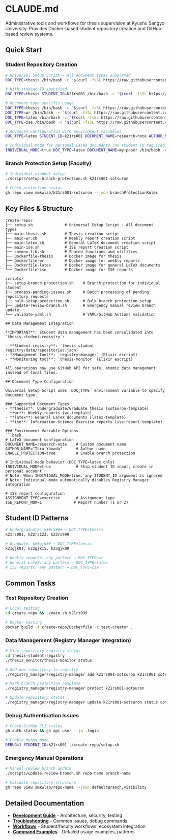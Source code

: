# CLAUDE.md

Administrative tools and workflows for thesis supervision at Kyushu Sangyo University. Provides Docker-based student repository creation and GitHub-based review systems.

## Quick Start

### Student Repository Creation
```bash
# Universal Setup Script - All document types supported
DOC_TYPE=thesis /bin/bash -c "$(curl -fsSL https://raw.githubusercontent.com/smkwlab/thesis-management-tools/main/create-repo/setup.sh)"

# With student ID specified
DOC_TYPE=thesis STUDENT_ID=k21rs001 /bin/bash -c "$(curl -fsSL https://raw.githubusercontent.com/smkwlab/thesis-management-tools/main/create-repo/setup.sh)"

# Document type specific usage
DOC_TYPE=thesis /bin/bash -c "$(curl -fsSL https://raw.githubusercontent.com/smkwlab/thesis-management-tools/main/create-repo/setup.sh)"   # Thesis repository
DOC_TYPE=wr /bin/bash -c "$(curl -fsSL https://raw.githubusercontent.com/smkwlab/thesis-management-tools/main/create-repo/setup.sh)"      # Weekly reports
DOC_TYPE=latex /bin/bash -c "$(curl -fsSL https://raw.githubusercontent.com/smkwlab/thesis-management-tools/main/create-repo/setup.sh)"   # General LaTeX
DOC_TYPE=ise /bin/bash -c "$(curl -fsSL https://raw.githubusercontent.com/smkwlab/thesis-management-tools/main/create-repo/setup.sh)"     # ISE reports

# Advanced configuration with environment variables
DOC_TYPE=latex STUDENT_ID=k21rs001 DOCUMENT_NAME=research-note AUTHOR_NAME="Taro Yamada" /bin/bash -c "$(curl -fsSL https://raw.githubusercontent.com/smkwlab/thesis-management-tools/main/create-repo/setup.sh)"

# Individual mode for personal LaTeX documents (no student ID required)
INDIVIDUAL_MODE=true DOC_TYPE=latex DOCUMENT_NAME=my-paper /bin/bash -c "$(curl -fsSL https://raw.githubusercontent.com/smkwlab/thesis-management-tools/main/create-repo/setup.sh)"
```

### Branch Protection Setup (Faculty)
```bash
# Individual student setup
./scripts/setup-branch-protection.sh k21rs001-sotsuron

# Check protection status
gh repo view smkwlab/k21rs001-sotsuron --json branchProtectionRules
```

## Key Files & Structure

```
create-repo/
├── setup.sh              # Universal Setup Script - All document types
├── main-thesis.sh        # Thesis creation script
├── main-wr.sh            # Weekly report creation script
├── main-latex.sh         # General LaTeX document creation script
├── main-ise.sh           # ISE report creation script
├── common-lib.sh         # Shared functions and utilities
├── Dockerfile-thesis     # Docker image for thesis
├── Dockerfile-wr         # Docker image for weekly reports
├── Dockerfile-latex      # Docker image for general LaTeX documents
└── Dockerfile-ise        # Docker image for ISE reports

scripts/
├── setup-branch-protection.sh    # Branch protection for individual student
├── process-pending-issues.sh     # Batch processing of pending repository requests
├── bulk-setup-protection.sh      # Bulk branch protection setup
├── update-review-branch.sh       # Emergency manual review branch update
└── validate-yaml.sh              # YAML/GitHub Actions validation

## Data Management Integration

**IMPORTANT**: Student data management has been consolidated into `thesis-student-registry`:

- **Student registry**: `thesis-student-registry/data/repositories.json`
- **Management tool**: `registry-manager` (Elixir escript)
- **Monitoring tool**: `thesis-monitor` (Elixir escript)

All operations now use GitHub API for safe, atomic data management instead of local files.

## Document Type Configuration

Universal Setup Script uses `DOC_TYPE` environment variable to specify document type:

### Supported Document Types
- **thesis**: Undergraduate/Graduate thesis (sotsuron-template)
- **wr**: Weekly reports (wr-template)
- **latex**: General LaTeX documents (latex-template)
- **ise**: Information Science Exercise reports (ise-report-template)

### Environment Variable Options
```bash
# LaTeX document configuration
DOCUMENT_NAME=research-note    # Custom document name
AUTHOR_NAME="Taro Yamada"      # Author name
ENABLE_PROTECTION=true         # Enable branch protection

# Individual mode behavior (DOC_TYPE=latex only)
INDIVIDUAL_MODE=true           # Skip student ID input, create in personal account
# Note: When INDIVIDUAL_MODE=true, any STUDENT_ID argument is ignored
# Note: Individual mode automatically disables Registry Manager integration

# ISE report configuration
ASSIGNMENT_TYPE=exercise       # Assignment type
ISE_REPORT_NUM=1              # Report number (1 or 2)
```

## Student ID Patterns

```bash
# Undergraduate: k##rs### → DOC_TYPE=thesis
k21rs001, k22rs123, k23rs999

# Graduate: k##gjk## → DOC_TYPE=thesis
k21gjk01, k22gjk15, k23gjk99

# Weekly reports: any pattern → DOC_TYPE=wr
# General LaTeX: any pattern → DOC_TYPE=latex
# ISE reports: any pattern → DOC_TYPE=ise
```

## Common Tasks

### Test Repository Creation
```bash
# Local testing
cd create-repo && ./main.sh k21rs999

# Docker testing
docker build -f create-repo/Dockerfile -t test-creator .
```

### Data Management (Registry Manager Integration)
```bash
# View repository registry status
cd thesis-student-registry
./thesis_monitor/thesis-monitor status

# Add new repository to registry
./registry_manager/registry-manager add k21rs001-sotsuron k21rs001 sotsuron active thesis

# Mark branch protection complete
./registry_manager/registry-manager protect k21rs001-sotsuron

# Update repository status
./registry_manager/registry-manager update k21rs001-sotsuron status completed
```

### Debug Authentication Issues
```bash
# Check GitHub CLI status
gh auth status && gh api user --jq .login

# Enable debug mode
DEBUG=1 STUDENT_ID=k21rs001 ./create-repo/setup.sh
```

### Emergency Manual Operations
```bash
# Manual review branch update
./scripts/update-review-branch.sh repo-name branch-name

# Validate repository structure
gh repo view smkwlab/repo-name --json defaultBranch,visibility
```

## Detailed Documentation

- **[Development Guide](docs/CLAUDE-DEVELOPMENT.md)** - Architecture, security, testing
- **[Troubleshooting](docs/CLAUDE-TROUBLESHOOTING.md)** - Common issues, debug commands
- **[Workflows](docs/CLAUDE-WORKFLOWS.md)** - Student/faculty workflows, ecosystem integration
- **[Command Examples](docs/CLAUDE-EXAMPLES.md)** - Detailed usage examples, patterns
